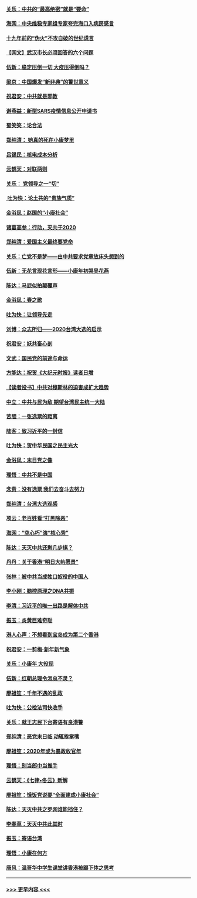 #### [关乐：中共的“最高绝密”就是“要命”](../pages/nsc993/n11816946.md?t=01241155) 
#### [海网：中央维稳专家组专家夸完海口入病房感言](../pages/nsc993/n11815138.md?t=01241155) 
#### [十九年前的“伪火”不攻自破的世纪谎言](../pages/nsc993/n11813238.md?t=01241155) 
#### [【网文】武汉市长必须回答的六个问题](../pages/nsc993/n11813848.md?t=01241155) 
#### [伍新：稳定压倒一切 大疫压得倒吗？](../pages/nsc993/n11812634.md?t=01241155) 
#### [梁京：中国爆发“新非典”的警世意义](../pages/nsc993/n11812554.md?t=01241155) 
#### [祝君安：中共就是邪教](../pages/nsc993/n11812431.md?t=01241155) 
#### [谢燕益：新型SARS疫情信息公开申请书](../pages/nsc993/n11808840.md?t=01241155) 
#### [蜀笑笑：论合法](../pages/nsc993/n11808064.md?t=01241155) 
#### [郑纯清： 她真的死在小康梦里](../pages/nsc993/n11806623.md?t=01241155) 
#### [吕锡民：核电成本分析](../pages/nsc993/n11806284.md?t=01241155) 
#### [云鹤天：对联两则](../pages/nsc993/n11805957.md?t=01241155) 
#### [关乐： 党领导之一“切”](../pages/nsc993/n11804505.md?t=01241155) 
#### [ 吐为快：论土共的“贵族气质”](../pages/nsc993/n11804490.md?t=01241155) 
#### [金浴凤：赵国的“小康社会”](../pages/nsc993/n11804452.md?t=01241155) 
#### [诸葛高参：行动，灭共于2020](../pages/nsc993/n11804120.md?t=01241155) 
#### [郑纯清：爱国主义最终要党命](../pages/nsc993/n11802197.md?t=01241155) 
#### [关乐：亡党不是梦——由中共要求党章放床头想到的](../pages/nsc993/n11802156.md?t=01241155) 
#### [伍新：无花言现花言形——小康年初哭吴花燕](../pages/nsc993/n11800044.md?t=01241155) 
#### [陈达：马屁似拍颠覆声](../pages/nsc993/n11800010.md?t=01241155) 
#### [金浴凤：春之歌](../pages/nsc993/n11797687.md?t=01241155) 
#### [吐为快：让领导先走](../pages/nsc993/n11797512.md?t=01241155) 
#### [刘博：众志所归——2020台湾大选的启示](../pages/nsc993/n11796878.md?t=01241155) 
#### [祝君安：妖共畜心剖](../pages/nsc993/n11794273.md?t=01241155) 
#### [文武：国民党的前途与命运](../pages/nsc993/n11794198.md?t=01241155) 
#### [方能达：祝贺《大纪元时报》读者日增](../pages/nsc993/n11793807.md?t=01241155) 
#### [【读者投书】中共对穆斯林的迫害成扩大趋势](../pages/nsc993/n11791371.md?t=01241155) 
#### [中立：中共与民为敌 期望台湾民主统一大陆](../pages/nsc993/n11790392.md?t=01241155) 
#### [苦胆：一张选票的距离](../pages/nsc993/n11788914.md?t=01241155) 
#### [陆客：致习近平的一封信](../pages/nsc993/n11788867.md?t=01241155) 
#### [吐为快：贺中华民国之民主光大](../pages/nsc993/n11788618.md?t=01241155) 
#### [金浴凤：末日党之像](../pages/nsc993/n11787475.md?t=01241155) 
#### [理悟：中共不是中国](../pages/nsc993/n11787463.md?t=01241155) 
#### [念贲：没有选票  我们去奋斗去努力](../pages/nsc993/n11787398.md?t=01241155) 
#### [郑纯清：台湾大选观感](../pages/nsc993/n11786210.md?t=01241155) 
#### [项云：老百姓看“打黑除恶”](../pages/nsc993/n11785398.md?t=01241155) 
#### [海网：“空心朽”演“核心秀”](../pages/nsc993/n11783874.md?t=01241155) 
#### [陈达：天灭中共还剩几步棋？](../pages/nsc993/n11783719.md?t=01241155) 
#### [丹丹：关于香港“明日大屿愿景”](../pages/nsc993/n11783273.md?t=01241155) 
#### [张林：被中共当成牲口奴役的中国人](../pages/nsc993/n11782397.md?t=01241155) 
#### [李小刚：脑控原理之DNA共振](../pages/nsc993/n11780962.md?t=01241155) 
#### [李清：习近平的唯一出路是解体中共](../pages/nsc993/n11780866.md?t=01241155) 
#### [振玉：炎黄巨难奇耻](../pages/nsc993/n11779632.md?t=01241155) 
#### [港人心声：不想看到宝岛成为第二个香港](../pages/nsc993/n11778817.md?t=01241155) 
#### [祝君安：一剪梅‧新年新气象](../pages/nsc993/n11776340.md?t=01241155) 
#### [关乐：小康年 大役现](../pages/nsc993/n11774213.md?t=01241155) 
#### [伍新：红朝总理令怎总不灵？](../pages/nsc993/n11770813.md?t=01241155) 
#### [廖祖笙：千年不遇的乱政](../pages/nsc993/n11770373.md?t=01241155) 
#### [吐为快：公检法司快收手](../pages/nsc993/n11770359.md?t=01241155) 
#### [关乐：就王志民下台寄语有良港警](../pages/nsc993/n11769903.md?t=01241155) 
#### [郑纯清：恶党末日临 动辄挨掌嘴](../pages/nsc993/n11769356.md?t=01241155) 
#### [廖祖笙：2020年或为暴政收官年](../pages/nsc993/n11768216.md?t=01241155) 
#### [理悟：别当郎中当推手](../pages/nsc993/n11768243.md?t=01241155) 
#### [云鹤天：《七律▪冬云》新解](../pages/nsc993/n11768204.md?t=01241155) 
#### [廖祖笙：饿饭党说要“全面建成小康社会”](../pages/nsc993/n11767482.md?t=01241155) 
#### [陈达：天灭中共之罗网谁能挡住？](../pages/nsc993/n11767465.md?t=01241155) 
#### [李春草：天灭中共此其时](../pages/nsc993/n11767452.md?t=01241155) 
#### [振玉：寄语台湾](../pages/nsc993/n11767432.md?t=01241155) 
#### [理悟：小康在何方](../pages/nsc993/n11767394.md?t=01241155) 
#### [唐风：温哥华中学生课堂讲香港被踢下体之思考](../pages/nsc993/n11766848.md?t=01241155) 

----
#### [ >>> 更早内容 <<< ](../indexes/nsc993-earlier.md)
